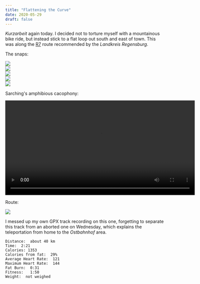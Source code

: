 ```yaml
---
title: "Flattening the Curve"
date: 2020-05-29
draft: false
---
```


*Kurzarbeit* again today.  I decided not to torture myself with a mountainous bike ride, but instead stick to a flat loop out south and east of town.  This was along the [R7](https://www.landkreis-regensburg.de/freizeit-tourismus/radeln/beschilderte-touren/#/de/landkreis-regensburg/default/detail/Tour/t_2599/radtour-r7-ins-drei-seen-land) route recommended by the *Landkreis Regensburg*.


The snaps:

![](/IMG_20200529_103848433_s.jpg)  
![](/IMG_20200529_104513312_s.jpg)  
![](/IMG_20200529_104615471_s.jpg)  
![](/IMG_20200529_105728970_s.jpg)  
![](/IMG_20200529_111317787_s.jpg)  

Sarching's amphibious cacophony:

<video controls="controls" src="/frog_pond.mp4" width="600">
    Your browser does not support the HTML5 Video element.
</video>



Route:

![](/20200529.jpg)

I messed up my own GPX track recording on this one, forgetting to separate this track from an aborted one on Wednesday, which explains the teleportation from home to the *Ostbahnhof* area.

```
Distance:  about 40 km
Time:  2:21
Calories: 1353
Calories from fat:  29%
Average Heart Rate:  121
Maximum Heart Rate:  144
Fat Burn:  0:31
Fitness:   1:50 
Weight:  not weighed
```


